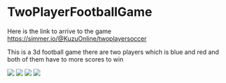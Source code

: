 # TwoPlayerFootballGame

Here is the link to arrive to the game https://simmer.io/@KuzuOnline/twoplayersoccer

This is a 3d football game there are two players which is blue and red and both of them have to more scores to win


<img src="https://user-images.githubusercontent.com/75533278/224867190-105f1ac4-e4d3-42a9-a30f-5adf731862cf.PNG">

<img src="https://user-images.githubusercontent.com/75533278/224867306-4b4a931d-9aee-42fe-8be7-659648422bd9.PNG">

<img src="https://user-images.githubusercontent.com/75533278/224867709-ed375460-b49e-49d2-812b-d9aa18a44150.PNG">

<img src="https://user-images.githubusercontent.com/75533278/224867731-e92587d3-7adf-4e1a-a43d-dd619530e0b6.PNG">


